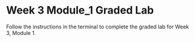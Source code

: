 # Week 3 Module_1 Graded Lab

Follow the instructions in the terminal to complete the graded lab for Week 3, Module 1.